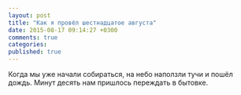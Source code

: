 ```yaml
---
layout: post
title: "Как я провёл шестнадцатое августа"
date: 2015-08-17 09:14:27 +0300
comments: true
categories: 
published: true
---
```

Когда мы уже начали собираться, на небо наползли тучи и пошёл дождь. Минут десять нам пришлось переждать в бытовке.